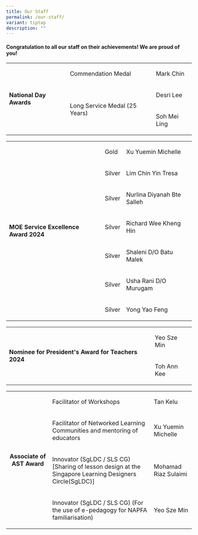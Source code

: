 ```yaml
---
title: Our Staff
permalink: /our-staff/
variant: tiptap
description: ""
---
```

<h4>Congratulation to all our staff on their achievements! We are proud of you!</h4>
<table style="minWidth: 75px">
<colgroup>
<col>
<col>
<col>
</colgroup>
<tbody>
<tr>
<td rowspan="3" colspan="1">
<p><strong>National Day Awards</strong>
</p>
</td>
<td rowspan="1" colspan="1">
<p>Commendation Medal</p>
</td>
<td rowspan="1" colspan="1">
<p>Mark Chin</p>
</td>
</tr>
<tr>
<td rowspan="2" colspan="1">
<p>Long Service Medal (25 Years)</p>
</td>
<td rowspan="1" colspan="1">
<p>Desri Lee</p>
</td>
</tr>
<tr>
<td rowspan="1" colspan="1">
<p>Soh Mei Ling</p>
</td>
</tr>
</tbody>
</table>
<table style="minWidth: 75px">
<colgroup>
<col>
<col>
<col>
</colgroup>
<tbody>
<tr>
<td rowspan="7" colspan="1">
<p><strong>MOE Service Excellence Award 2024</strong>
</p>
</td>
<td rowspan="1" colspan="1">
<p>Gold</p>
</td>
<td rowspan="1" colspan="1">
<p>Xu Yuemin Michelle</p>
</td>
</tr>
<tr>
<td rowspan="1" colspan="1">
<p>Silver</p>
</td>
<td rowspan="1" colspan="1">
<p>Lim Chin Yin Tresa</p>
</td>
</tr>
<tr>
<td rowspan="1" colspan="1">
<p>Silver</p>
</td>
<td rowspan="1" colspan="1">
<p>Nurlina Diyanah Bte Salleh</p>
</td>
</tr>
<tr>
<td rowspan="1" colspan="1">
<p>Silver</p>
</td>
<td rowspan="1" colspan="1">
<p>Richard Wee Kheng Hin</p>
</td>
</tr>
<tr>
<td rowspan="1" colspan="1">
<p>Silver</p>
</td>
<td rowspan="1" colspan="1">
<p>Shaleni D/O Batu Malek</p>
</td>
</tr>
<tr>
<td rowspan="1" colspan="1">
<p>Silver</p>
</td>
<td rowspan="1" colspan="1">
<p>Usha Rani D/O Murugam</p>
</td>
</tr>
<tr>
<td rowspan="1" colspan="1">
<p>Silver</p>
</td>
<td rowspan="1" colspan="1">
<p>Yong Yao Feng</p>
</td>
</tr>
</tbody>
</table>
<table style="minWidth: 50px">
<colgroup>
<col>
<col>
</colgroup>
<tbody>
<tr>
<td rowspan="2" colspan="1">
<p><strong>Nominee for President's Award for Teachers 2024</strong>
</p>
</td>
<td rowspan="1" colspan="1">
<p>Yeo Sze Min</p>
</td>
</tr>
<tr>
<td rowspan="1" colspan="1">
<p>Toh Ann Kee</p>
</td>
</tr>
</tbody>
</table>
<table style="minWidth: 75px">
<colgroup>
<col>
<col>
<col>
</colgroup>
<tbody>
<tr>
<th rowspan="4" colspan="1">
<p>Associate of AST Award</p>
</th>
<td rowspan="1" colspan="1">
<p>Facilitator of Workshops</p>
</td>
<td rowspan="1" colspan="1">
<p>Tan Kelu</p>
</td>
</tr>
<tr>
<td rowspan="1" colspan="1">
<p>Facilitator of Networked Learning Communities and mentoring of educators</p>
</td>
<td rowspan="1" colspan="1">
<p>Xu Yuemin Michelle</p>
</td>
</tr>
<tr>
<td rowspan="1" colspan="1">
<p>Innovator (SgLDC / SLS CG) [Sharing of lesson design at the Singapore
Learning Designers Circle(SgLDC)]</p>
</td>
<td rowspan="1" colspan="1">
<p>Mohamad Riaz Sulaimi</p>
</td>
</tr>
<tr>
<td rowspan="1" colspan="1">
<p>Innovator (SgLDC / SLS CG) (For the use of e-pedagogy for NAPFA familiarisation)</p>
</td>
<td rowspan="1" colspan="1">
<p>Yeo Sze Min</p>
</td>
</tr>
</tbody>
</table>
<p></p>